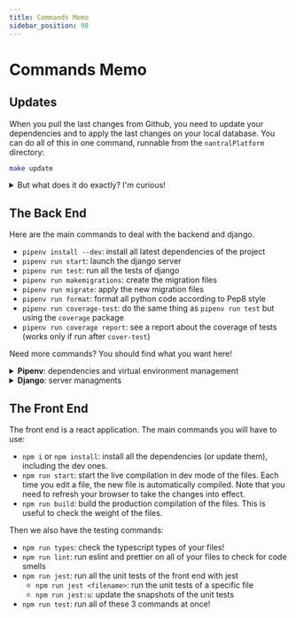 ```yaml
---
title: Commands Memo
sidebar_position: 98
---
```


# Commands Memo

## Updates

When you pull the last changes from Github, you need to update your dependencies
and to apply the last changes on your local database. You can do all of this in one
command, runnable from the `nantralPlatform` directory:

```bash
make update
```

<details>
    <summary>But what does it do exactly? I'm curious!</summary>

The update runs the following commands:

- `npm install`: update the list of dependencies for the front end
- `pipenv install --dev`: update the list of dependencies for the back end
- `pipenv run migrate`: apply the last changes on your database

</details>

## The Back End

Here are the main commands to deal with the backend and django.

- `pipenv install --dev`: install all latest dependencies of the project
- `pipenv run start`: launch the django server
- `pipenv run test`: run all the tests of django
- `pipenv run makemigrations`: create the migration files
- `pipenv run migrate`: apply the new migration files
- `pipenv run format`: format all python code according to Pep8 style
- `pipenv run coverage-test`: do the same thing as `pipenv run test` but using the `coverage` package
- `pipenv run coverage report`: see a report about the coverage of tests (works only if run after `cover-test`)

Need more commands? You should find what you want here!

<details>
    <summary><strong>Pipenv</strong>: dependencies and virtual environment management</summary>

Firstly, here is how to deal with **dependencies** with Pipenv:

- `pipenv install --dev`: install all dependencies of the `Pipfile`,
  including the dev ones. It generates a `Pipfile.lock` file which will then
  be used for the server to deploy.
- `pipenv install <package>`: install a specific python package
- `pipenv update --outdated`: list all outdated packages
- `pipenv update`: update a package or all outdated packages

Then you can also manage your python **virtual environment** with Pipenv:

- `pipenv shell`: open the python virtual environment. You can then close it by executing `exit`
- `pipenv run <command>`: allow to execute one single command inside the virtual environement.
  It's faster than opening it each time!

Finally, Pipenv allows to define **shortcuts** to execute commands inside the virtualenv.
All shortcuts begin with `pipenv run`, follow by a key word. Some examples:

- `pipenv run start`: a shortcut for

  ```bash
  pipenv shell
  python manage.py runserver
  exit
  ```

- `pipenv run django <command>`: a shortcut for
  ```bash
  pipenv shell
  python manage.py <command>
  exit
  ```

You can list all the shortcuts by running `pipenv scripts`.

</details>

<details>
    <summary><strong>Django</strong>: server managments</summary>

### Use the django CLI

Django is the framework we use for serving the website, and it has many different commands.
All commands must be executed from the python virtuel environment, with the command
`python3 manage.py`. So you have 3 different ways to do this:

- Open the virtual environement, execute your command, and close the virtual environement:
  ```bash
  pipenv shell
  python3 manage.py <command>
  exit
  ```
- **Or** you can execute use the single-command execution of pipenv:
  ```bash
  pipenv run python3 manage.py <command>
  ```
- **Or**, if you are as lazy as us, you can use the shortcut we have defined to go faster:
  ```bash
  pipenv run django <command>
  ```

### Useful django commands

- `pipenv run django runserver`: Launch the server. When you edit the code of the backend,
  it automatically update the server. You can also use `pipenv run start` which does the same.
- `pipenv run django makemigrations`: create the migration files. You have to run it every time
  you change the structure of the database (in the `models.py` files)
- `pipenv run django migrate`: apply the previous migrations
- `pipenv run django test`: run the tests of django
- `pipenv run django startapp`: create a new application
- `pipenv run django createsuperuser`: create a user with admin rights

You can find all commands on the [Django documentation](https://docs.djangoproject.com/fr/4.0/ref/django-admin/).

</details>

## The Front End

The front end is a react application. The main commands you will have to use:

- `npm i` or `npm install`: install all the dependencies (or update them), including
  the dev ones.
- `npm run start`: start the live compilation in dev mode of the files. Each time you edit
  a file, the new file is automatically compiled. Note that you need to refresh
  your browser to take the changes into effect.
- `npm run build`: build the production compilation of the files. This is useful to check
  the weight of the files.

Then we also have the testing commands:

- `npm run types`: check the typescript types of your files!
- `npm run lint`: run eslint and prettier on all of your files to check for code smells
- `npm run jest`: run all the unit tests of the front end with jest
  - `npm run jest <filename>`: run the unit tests of a specific file
  - `npm run jest:u`: update the snapshots of the unit tests
- `npm run test`: run all of these 3 commands at once!
